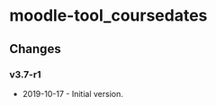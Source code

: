 moodle-tool_coursedates
=======================

Changes
-------

### v3.7-r1

* 2019-10-17 - Initial version.
